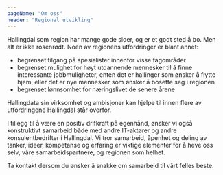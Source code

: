 ```yaml
---
pageName: "Om oss"
header: "Regional utvikling"
---
```

Hallingdal som region har mange gode sider, og er et godt sted å bo. Men alt er ikke rosenrødt. Noen av regionens utfordringer er blant annet:

* begrenset tilgang på spesialister innenfor visse fagområder
* begrenset mulighet for høyt utdannende mennesker til å finne interessante jobbmuligheter, enten det er hallinger som ønsker å flytte hjem, eller det er nye mennesker som ønsker å bosette seg i regionen
* begrenset lønnsomhet for næringslivet de senere årene

Hallingdata sin virksomhet og ambisjoner kan hjelpe til innen flere av utfordringene Hallingdal står overfor.

I tillegg til å være en positiv drifkraft på egenhånd, ønsker vi også konstruktivt samarbeid både med andre IT-aktører og andre konsulentbedrifter i Hallingdal. Vi tror samarbeid, åpenhet og deling av tanker, ideer, kompetanse og erfaring er viktige elementer for å heve oss selv, våre samarbeidspartnere, og regionen som helhet.

Ta kontakt dersom du ønsker å snakke om samarbeid til vårt felles beste.